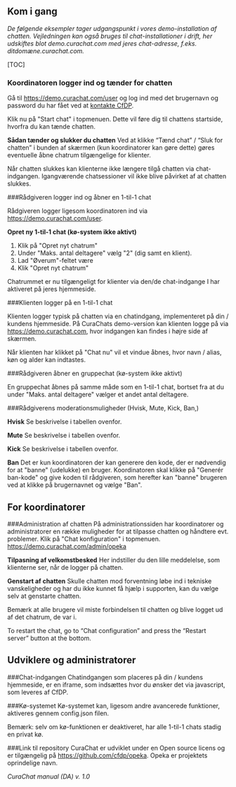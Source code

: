 Kom i gang
-----------
*De følgende eksempler tager udgangspunkt i vores demo-installation af chatten. Vejledningen kan også bruges til chat-installationer i drift, her udskiftes blot demo.curachat.com med jeres chat-adresse, f.eks. ditdomæne.curachat.com.*

[TOC]
### Koordinatoren logger ind og tænder for chatten

Gå til https://demo.curachat.com/user og log ind med det brugernavn og password du har fået ved at [kontakte CfDP](http://curachat.com#kontakt).

Klik nu på "Start chat" i topmenuen. Dette vil føre dig til chattens startside, hvorfra du kan tænde chatten.

**Sådan tænder og slukker du chatten** 
Ved at klikke “Tænd chat” / “Sluk for chatten” i bunden af skærmen (kun koordinatorer kan gøre dette) gøres eventuelle åbne chatrum tilgængelige for klienter. 

Når chatten slukkes kan klienterne ikke længere tilgå chatten via chat-indgangen. Igangværende chatsessioner vil ikke blive påvirket af at chatten slukkes.

###Rådgiveren logger ind og åbner en 1-til-1 chat

Rådgiveren logger ligesom koordinatoren ind via https://demo.curachat.com/user.

**Opret ny 1-til-1 chat (kø-system ikke aktivt)**

 1. Klik på "Opret nyt chatrum"
 2. Under "Maks. antal deltagere" vælg "2" (dig samt en klient).
 3. Lad "Øverum"-feltet være
 4. Klik "Opret nyt chatrum"

Chatrummet er nu tilgængeligt for klienter via den/de chat-indgange I har aktiveret på jeres hjemmeside.

###Klienten logger på en 1-til-1 chat

Klienten logger typisk på chatten via en chatindgang, implementeret på din / kundens hjemmeside. På CuraChats demo-version kan klienten logge på via https://demo.curachat.com, hvor indgangen kan findes i højre side af skærmen.

Når klienten har klikket på "Chat nu" vil et vindue åbnes, hvor navn / alias, køn og alder kan indtastes.

###Rådgiveren åbner en gruppechat (kø-system ikke aktivt)

En gruppechat åbnes på samme måde som en 1-til-1 chat, bortset fra at du under "Maks. antal deltagere" vælger et andet antal deltagere.

###Rådgiverens moderationsmuligheder (Hvisk, Mute, Kick, Ban,)

**Hvisk**
Se beskrivelse i tabellen ovenfor.

**Mute**
Se beskrivelse i tabellen ovenfor.

**Kick**
Se beskrivelse i tabellen ovenfor.

**Ban**
Det er kun koordinatoren der kan generere den kode, der er nødvendig for at "banne" (udelukke) en bruger. Koordinatoren skal klikke på "Generér ban-kode" og give koden til rådgiveren, som herefter kan "banne" brugeren ved at klikke på brugernavnet og vælge "Ban".


<a name="for-coordinators"></a>
For koordinatorer
-------------------------------

###Administration af chatten
På administrationssiden har koordinatorer og administratorer en række muligheder for at tilpasse chatten og håndtere evt. problemer. Klik på "Chat konfiguration" i topmenuen.
https://demo.curachat.com/admin/opeka

**Tilpasning af velkomstbesked**
Her indstiller du den lille meddelelse, som klienterne ser, når de logger på chatten.

**Genstart af chatten**
Skulle chatten mod forventning løbe ind i tekniske vanskeligheder og har du ikke kunnet få hjælp i supporten, kan du vælge selv at genstarte chatten.

Bemærk at alle brugere vil miste forbindelsen til chatten og blive logget ud af det chatrum, de var i.

To restart the chat, go to “Chat configuration” and press the “Restart server” button at the bottom.

<a name="for-devs-admins"></a>
Udviklere og administratorer
-------------------------

###Chat-indgangen
Chatindgangen som placeres på din / kundens hjemmeside, er en iframe, som indsættes hvor du ønsker det via javascript, som leveres af CfDP.

###Kø-systemet
Kø-systemet kan, ligesom andre avancerede funktioner, aktiveres gennem config.json filen.

Bemærk: selv om kø-funktionen er deaktiveret, har alle 1-til-1 chats stadig en privat kø.

###Link til repository
CuraChat er udviklet under en Open source licens og er tilgængelig på https://github.com/cfdp/opeka. Opeka er projektets oprindelige navn.

*CuraChat manual (DA) v. 1.0*